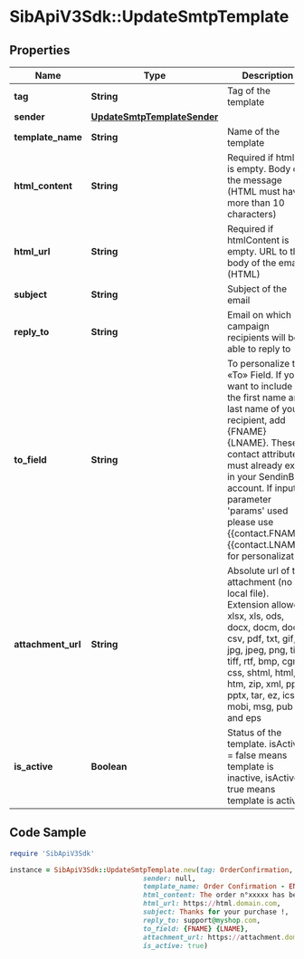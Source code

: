 # SibApiV3Sdk::UpdateSmtpTemplate

## Properties

Name | Type | Description | Notes
------------ | ------------- | ------------- | -------------
**tag** | **String** | Tag of the template | [optional] 
**sender** | [**UpdateSmtpTemplateSender**](UpdateSmtpTemplateSender.md) |  | [optional] 
**template_name** | **String** | Name of the template | [optional] 
**html_content** | **String** | Required if htmlUrl is empty. Body of the message (HTML must have more than 10 characters) | [optional] 
**html_url** | **String** | Required if htmlContent is empty. URL to the body of the email (HTML) | [optional] 
**subject** | **String** | Subject of the email | [optional] 
**reply_to** | **String** | Email on which campaign recipients will be able to reply to | [optional] 
**to_field** | **String** | To personalize the «To» Field. If you want to include the first name and last name of your recipient, add {FNAME} {LNAME}. These contact attributes must already exist in your SendinBlue account. If input parameter &#39;params&#39; used please use {{contact.FNAME}} {{contact.LNAME}} for personalization | [optional] 
**attachment_url** | **String** | Absolute url of the attachment (no local file). Extension allowed: xlsx, xls, ods, docx, docm, doc, csv, pdf, txt, gif, jpg, jpeg, png, tif, tiff, rtf, bmp, cgm, css, shtml, html, htm, zip, xml, ppt, pptx, tar, ez, ics, mobi, msg, pub and eps | [optional] 
**is_active** | **Boolean** | Status of the template. isActive &#x3D; false means template is inactive, isActive &#x3D; true means template is active | [optional] 

## Code Sample

```ruby
require 'SibApiV3Sdk'

instance = SibApiV3Sdk::UpdateSmtpTemplate.new(tag: OrderConfirmation,
                                 sender: null,
                                 template_name: Order Confirmation - EN,
                                 html_content: The order n°xxxxx has been confirmed. Thanks for your purchase,
                                 html_url: https://html.domain.com,
                                 subject: Thanks for your purchase !,
                                 reply_to: support@myshop.com,
                                 to_field: {FNAME} {LNAME},
                                 attachment_url: https://attachment.domain.com,
                                 is_active: true)
```


